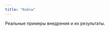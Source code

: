 ```yaml
---
title: "Кейсы"
---
```


<section id="cases-hero">
  <p>Реальные примеры внедрения и их результаты.</p>
</section>
